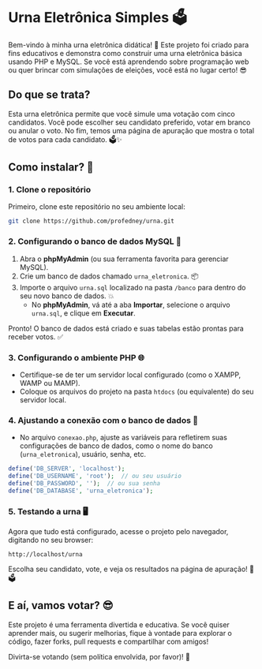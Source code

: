 # Urna Eletrônica Simples 🗳️

Bem-vindo à minha urna eletrônica didática! 🎉 Este projeto foi criado para fins educativos e demonstra como construir uma urna eletrônica básica usando PHP e MySQL. Se você está aprendendo sobre programação web ou quer brincar com simulações de eleições, você está no lugar certo! 😎

## Do que se trata?

Esta urna eletrônica permite que você simule uma votação com cinco candidatos. Você pode escolher seu candidato preferido, votar em branco ou anular o voto. No fim, temos uma página de apuração que mostra o total de votos para cada candidato. 🗳️✨

## Como instalar? 🤔

### 1. Clone o repositório
Primeiro, clone este repositório no seu ambiente local:
```bash
git clone https://github.com/profedney/urna.git
```

### 2. Configurando o banco de dados MySQL 💾

1. Abra o **phpMyAdmin** (ou sua ferramenta favorita para gerenciar MySQL).
2. Crie um banco de dados chamado `urna_eletronica`. 📦
3. Importe o arquivo `urna.sql` localizado na pasta `/banco` para dentro do seu novo banco de dados. 💥
   - No **phpMyAdmin**, vá até a aba **Importar**, selecione o arquivo `urna.sql`, e clique em **Executar**.
   
Pronto! O banco de dados está criado e suas tabelas estão prontas para receber votos. ✅

### 3. Configurando o ambiente PHP 🌐

- Certifique-se de ter um servidor local configurado (como o XAMPP, WAMP ou MAMP).
- Coloque os arquivos do projeto na pasta `htdocs` (ou equivalente) do seu servidor local.

### 4. Ajustando a conexão com o banco de dados 🔌

- No arquivo `conexao.php`, ajuste as variáveis para refletirem suas configurações de banco de dados, como o nome do banco (`urna_eletronica`), usuário, senha, etc.

```php
define('DB_SERVER', 'localhost');
define('DB_USERNAME', 'root');  // ou seu usuário
define('DB_PASSWORD', '');  // ou sua senha
define('DB_DATABASE', 'urna_eletronica');
```

### 5. Testando a urna 🖥️

Agora que tudo está configurado, acesse o projeto pelo navegador, digitando no seu browser:
```
http://localhost/urna
```

Escolha seu candidato, vote, e veja os resultados na página de apuração! 🎉🗳️

## E aí, vamos votar? 😎

Este projeto é uma ferramenta divertida e educativa. Se você quiser aprender mais, ou sugerir melhorias, fique à vontade para explorar o código, fazer forks, pull requests e compartilhar com amigos!

Divirta-se votando (sem política envolvida, por favor)! 🎉
